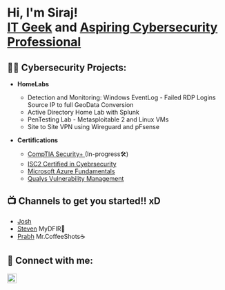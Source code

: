<h1>Hi, I'm Siraj! <br/><a href="https://github.com/Enchanted9"> IT Geek</a> and <a href="https://www.linkedin.com/in/msh2000/">Aspiring Cybersecurity Professional</a>
<h2>👨‍💻 Cybersecurity Projects:</h2>
  
- <b>HomeLabs</b>
  
   - Detection and Monitoring: Windows EventLog - Failed RDP Logins Source IP to full GeoData Conversion
   - Active Directory Home Lab with Splunk
   - PenTesting Lab - Metasploitable 2 and Linux VMs
   - Site to Site VPN using Wireguard and pFsense
 

- <b> Certifications</b>
  - [CompTIA Security+ ](https://www.comptia.org/certifications/security) (In-progress🛠️)
  - [ISC2 Certified in Cyebrsecurity](https://www.isc2.org/certifications/cc)
  - [Microsoft Azure Fundamentals](https://learn.microsoft.com/en-us/credentials/certifications/azure-fundamentals/?practice-assessment-type=certification)
  - [Qualys Vulnerability Management](https://www.qualys.com/training/course/vmdr/)
  



<h2>📺 Channels to get you started!! xD </h2>

- [Josh](https://www.youtube.com/@JoshMadakor)
- [Steven](https://www.youtube.com/@MyDFIR) MyDFIR🥸
- [Prabh](https://www.youtube.com/@PrabhNair1) Mr.CoffeeShots☕


<h2> 🤳 Connect with me:</h2>

[<img align="left" alt="JoshMadakor | LinkedIn" width="22px" src="https://cdn.jsdelivr.net/npm/simple-icons@v3/icons/linkedin.svg" />][linkedin]

[linkedin]: https://www.linkedin.com/in/msh2000/

